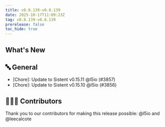 ```yaml
---
title: v0.8.139-v0.8.139
date: 2025-10-17T11:09:23Z
tag: v0.8.139-v0.8.139
prerelease: false
toc_hide: true
---
```


## What's New
## 🔤 General
- [Chore]: Update to Sistent v0.15.11 @l5io (#3857)
- [Chore]: Update to Sistent v0.15.10 @l5io (#3856)

## 👨🏽‍💻 Contributors

Thank you to our contributors for making this release possible:
@l5io and @leecalcote
